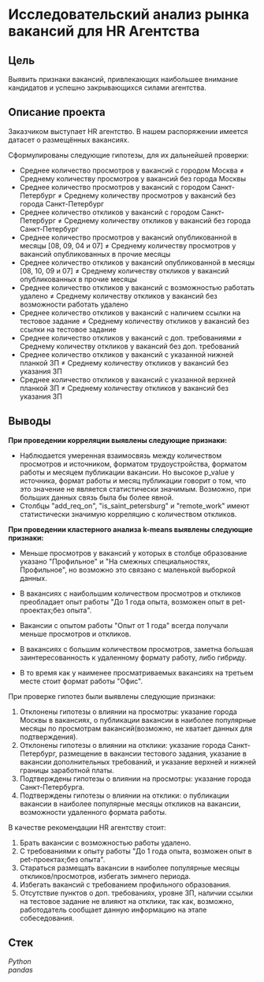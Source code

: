 # Исследовательский анализ рынка вакансий для HR Агентства


## Цель
Выявить признаки вакансий, привлекающих наибольшее внимание кандидатов и успешно закрывающихся силами агентства.

## Описание проекта
Заказчиком выступает HR агентство.
В нашем распоряжении имеется датасет о размещённых вакансиях.

Сформулированы следующие гипотезы, для их дальнейшей проверки:

* Среднее количество просмотров у вакансий с городом Москва ≠ Среднему количеству просмотров у вакансий без города Москвы
* Среднее количество просмотров у вакансий с городом Санкт-Петербург ≠ Среднему количеству просмотров у вакансий без города Санкт-Петербург
* Среднее количество откликов у вакансий с городом Санкт-Петербург ≠ Среднему количеству откликов у вакансий без города Санкт-Петербург
* Среднее количество просмотров у вакансий опубликованной в месяцы [08, 09, 04 и 07] ≠ Среднему количеству просмотров у вакансий опубликованных в прочие месяцы
* Среднее количество откликов у вакансий опубликованной в месяцы [08, 10, 09 и 07] ≠ Среднему количеству откликов у вакансий опубликованных в прочие месяцы
* Среднее количество откликов у вакансий с возможностью работать удалено ≠ Среднему количеству откликов у вакансий без возможности работать удалено
* Среднее количество откликов у вакансий с наличием ссылки на тестовое задание ≠ Среднему количеству откликов у вакансий без ссылки на тестовое задание
* Среднее количество откликов у вакансий с доп. требованиями ≠ Среднему количеству откликов у вакансий без доп. требований
* Среднее количество откликов у вакансий с указанной нижней планкой ЗП ≠ Среднему количеству откликов у вакансий без указания ЗП
* Среднее количество откликов у вакансий с указанной верхней планкой ЗП ≠ Среднему количеству откликов у вакансий без указания ЗП

## Выводы

**При проведении корреляции выявлены следующие признаки:**
*   Наблюдается умеренная взаимосвязь между количеством просмотров и источником, форматом трудоустройства, форматом работы и месяцем публикации вакансии. Но высокое p_value у источника, формат работы и месяц публикации говорит о том, что это значение не является статистически значимым. Возможно, при больших данных связь была бы более явной.
*   Столбцы "add_req_on", "is_saint_petersburg" и "remote_work" имеют статистически значимую корреляцию с количеством откликов.

**При проведении кластерного анализа k-means выявлены следующие признаки:**

*   Меньше просмотров у вакансий у которых в столбце образование указано "Профильное" и "На смежных специальностях, Профильное", но возможно это связано с маленькой выборкой данных.

*   В вакансиях с наибольшим количеством просмотров и откликов преобладает опыт работы "До 1 года опыта, возможен опыт в pet-проектах;без опыта".

*   Вакансии с опытом работы "Опыт от 1 года" всегда получали меньше просмотров и откликов.

*   В вакансиях с большим количеством просмотров, заметна большая заинтересованность к удаленному формату работу, либо гибриду.

*   В то время как у наименее просматриваемых вакансиях на третьем месте стоит формат работы "Офис".


При проверке гипотез были выявлены следующие признаки:

1.   Отклонены гипотезы о влиянии на просмотры: указание города Москвы в вакансиях, о публикации вакансии в наиболее популярные месяцы по просмотрам вакансий(возможно, не хватает данных для подтверждения).
2.   Отклонены гипотезы о влиянии на отклики: указание города Санкт-Петербург, размещение в вакансии тестового задания, указание в вакансии дополнительных требований, и указание верхней и нижней границы заработной платы.
3.   Подтверждены гипотезы о влиянии на просмотры: указание города Санкт-Петербурга.
4.   Подтверждены гипотезы о влиянии на отклики: о публикации вакансии в наиболее популярные месяцы откликов на вакансии, возможности удаленного формата работы.

В качестве рекомендации HR агентству стоит:

1.   Брать вакансии с возможностью работы удалено.
2.   С требованиями к опыту работы "До 1 года опыта, возможен опыт в pet-проектах;без опыта".
3.   Стараться размещать вакансии в наиболее популярные месяцы откликов/просмотров, избегать зимнего периода.
4.  Избегать вакансий с требованием профильного образования.
5.  Отсутствие пунктов о доп. требованиях, уровне ЗП, наличии ссылки на тестовое задание не влияют на отклики, так как, возможно, работодатель сообщает данную информацию на этапе собеседования.

## Стек
*Python*  
*pandas* 

